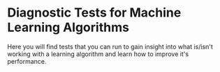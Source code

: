 Diagnostic Tests for Machine Learning Algorithms
================================================

Here you will find tests that you can run to gain insight 
into what is/isn't working with a learning algorithm and learn how to improve it's performance.